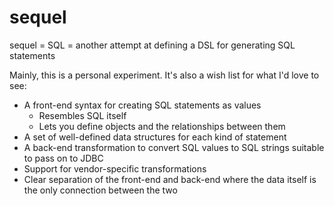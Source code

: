 sequel
======

sequel = SQL = another attempt at defining a DSL for generating SQL statements

Mainly, this is a personal experiment.  It's also a wish list for what I'd love to see:

* A front-end syntax for creating SQL statements as values
  * Resembles SQL itself
  * Lets you define objects and the relationships between them
* A set of well-defined data structures for each kind of statement
* A back-end transformation to convert SQL values to SQL strings suitable to pass on to JDBC
* Support for vendor-specific transformations
* Clear separation of the front-end and back-end where the data itself is the only connection between the two
